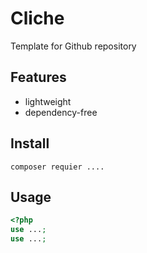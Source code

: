 # Cliche
Template for Github repository

## Features
- lightweight
- dependency-free

## Install
```shell
composer requier ....
```
## Usage
```php
<?php
use ...;
use ...;



```
